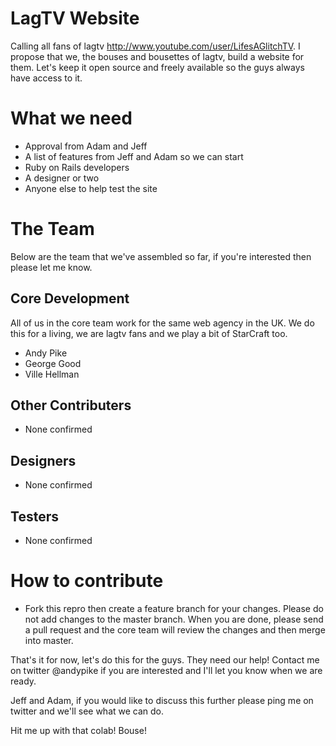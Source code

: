 LagTV Website
=============

Calling all fans of lagtv http://www.youtube.com/user/LifesAGlitchTV. I propose that we, the bouses and bousettes of lagtv, build a website for them. Let's keep it open source and freely available so the guys always have access to it.

What we need
============

* Approval from Adam and Jeff
* A list of features from Jeff and Adam so we can start
* Ruby on Rails developers
* A designer or two
* Anyone else to help test the site

The Team
========

Below are the team that we've assembled so far, if you're interested then please let me know. 

Core Development
----------------

All of us in the core team work for the same web agency in the UK. We do this for a living, we are lagtv fans and we play a bit of StarCraft too.

* Andy Pike
* George Good
* Ville Hellman

Other Contributers
------------------

* None confirmed

Designers
---------

* None confirmed

Testers
-------

* None confirmed


How to contribute
=================

* Fork this repro then create a feature branch for your changes. Please do not add changes to the master branch. When you are done, please send a pull request and the core team will review the changes and then merge into master.



That's it for now, let's do this for the guys. They need our help! Contact me on twitter @andypike if you are interested and I'll let you know when we are ready.

Jeff and Adam, if you would like to discuss this further please ping me on twitter and we'll see what we can do. 

Hit me up with that colab! Bouse!